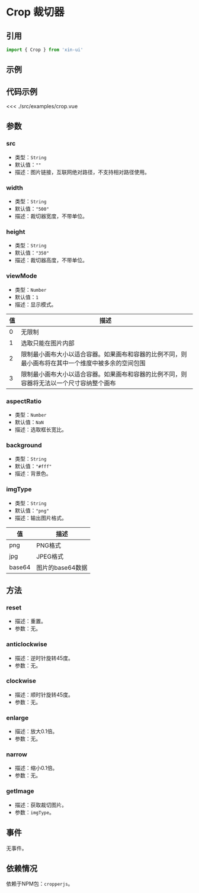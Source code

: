 # Crop 裁切器

## 引用
```js
import { Crop } from 'xin-ui'
```

## 示例
<example-crop/>

## 代码示例
<<< ./src/examples/crop.vue

## 参数

### src

* 类型：`String`
* 默认值：`""`
* 描述：图片链接，互联网绝对路径，不支持相对路径使用。

### width

* 类型：`String`
* 默认值：`"500"`
* 描述：裁切器宽度，不带单位。

### height

* 类型：`String`
* 默认值：`"350"`
* 描述：裁切器高度，不带单位。

### viewMode

* 类型：`Number`
* 默认值：`1`
* 描述：显示模式。

| 值 | 描述 |
| - | - |
| 0 | 无限制 |
| 1 | 选取只能在图片内部 |
| 2 | 限制最小画布大小以适合容器。如果画布和容器的比例不同，则最小画布将在其中一个维度中被多余的空间包围 |
| 3 | 限制最小画布大小以适合容器。如果画布和容器的比例不同，则容器将无法以一个尺寸容纳整个画布 |

### aspectRatio

* 类型：`Number`
* 默认值：`NaN`
* 描述：选取框长宽比。

### background

* 类型：`String`
* 默认值：`"#fff"`
* 描述：背景色。

### imgType <xin-tag message="暂未实现" color="warning" fill></xin-tag>

* 类型：`String`
* 默认值：`"png"`
* 描述：输出图片格式。

| 值 | 描述 |
| - | - |
| png | PNG格式 |
| jpg | JPEG格式 |
| base64 | 图片的base64数据 |

## 方法

### reset

* 描述：重置。
* 参数：无。

### anticlockwise

* 描述：逆时针旋转45度。
* 参数：无。

### clockwise

* 描述：顺时针旋转45度。
* 参数：无。

### enlarge

* 描述：放大0.1倍。
* 参数：无。

### narrow

* 描述：缩小0.1倍。
* 参数：无。

### getImage

* 描述：获取裁切图片。
* 参数：`imgType`。

## 事件

无事件。

## 依赖情况

依赖于NPM包：`cropperjs`。






